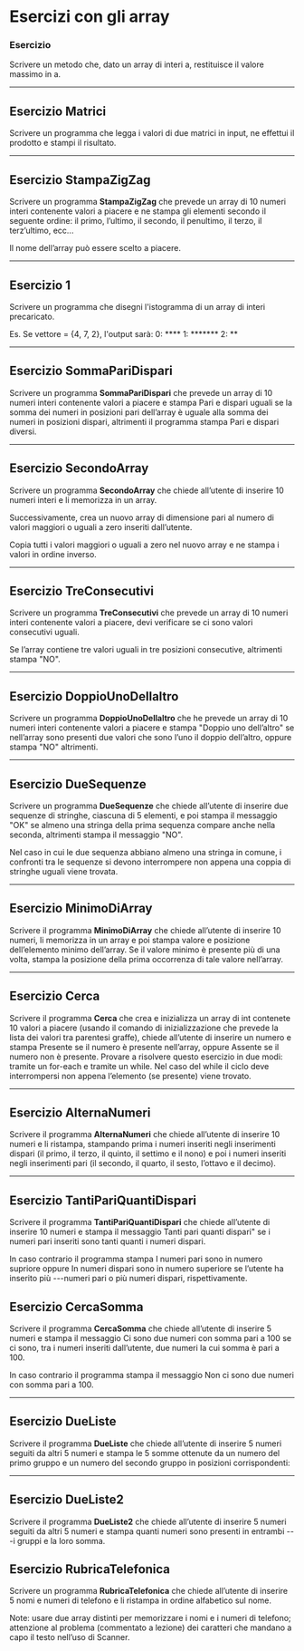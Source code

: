 # Esercizi con gli array

### Esercizio

Scrivere un metodo che, dato un array di interi a, restituisce il valore massimo in a.

---


## Esercizio  Matrici

Scrivere un programma che legga i valori di due
matrici in input, ne effettui il prodotto e stampi
il risultato.

---

## Esercizio StampaZigZag

Scrivere un programma **StampaZigZag** che prevede un array di 10 numeri interi contenente valori a piacere e ne stampa gli elementi secondo il seguente ordine: il primo, l’ultimo, il secondo, il penultimo, il terzo, il terz’ultimo, ecc... 

Il nome dell’array può essere scelto a piacere.

---


## Esercizio 1

Scrivere un programma che disegni l'istogramma di
un array di interi precaricato.

Es. Se vettore = {4, 7, 2}, l'output sarà:
0: ****
1: *******
2: **

---

## Esercizio SommaPariDispari

Scrivere un programma **SommaPariDispari** che prevede un array di 10 numeri interi contenente valori a piacere e stampa Pari e dispari uguali se la somma dei numeri in posizioni pari dell’array è uguale alla somma dei numeri in posizioni dispari, altrimenti il programma stampa Pari e dispari diversi.

---

## Esercizio SecondoArray

Scrivere un programma **SecondoArray** che chiede all’utente di inserire 10 numeri interi e li memorizza in un array. 

Successivamente, crea un nuovo array di dimensione pari al numero di valori maggiori o uguali a zero inseriti dall’utente. 

Copia tutti i valori maggiori o uguali a zero nel nuovo array e ne stampa i valori in ordine inverso.

---

## Esercizio TreConsecutivi

Scrivere un programma **TreConsecutivi** che prevede un array di 10 numeri interi contenente valori a piacere, devi verificare se ci sono valori consecutivi uguali. 

Se l’array contiene tre valori uguali in tre posizioni consecutive, altrimenti stampa "NO".

---

## Esercizio DoppioUnoDellaltro

Scrivere un programma **DoppioUnoDellaltro** che he prevede un array di 10 numeri interi contenente valori a piacere e stampa "Doppio uno dell’altro" se nell’array sono presenti due valori che sono l’uno il doppio dell’altro, oppure stampa "NO" altrimenti.

---

## Esercizio DueSequenze

Scrivere un programma **DueSequenze** che chiede all’utente di inserire due sequenze di stringhe, ciascuna di 5 elementi, e poi stampa il messaggio "OK" se almeno una stringa della prima sequenza compare anche nella seconda, altrimenti stampa il messaggio "NO". 

Nel caso in cui le due sequenza abbiano almeno una stringa in comune, i confronti tra le sequenze si devono interrompere non appena una coppia di stringhe  uguali viene trovata.

---

## Esercizio MinimoDiArray

Scrivere il programma **MinimoDiArray** che chiede all’utente di inserire 10 numeri, li memorizza in un array e poi stampa valore e posizione dell’elemento minimo dell’array. 
Se il valore minimo è presente più di una volta, stampa la posizione della prima occorrenza di tale valore nell’array.

---

## Esercizio Cerca

Scrivere il programma **Cerca** che crea e inizializza un array di int contenete 10 valori a piacere (usando il comando di inizializzazione che prevede la lista dei valori tra parentesi graffe), chiede all’utente di inserire un numero e stampa Presente se il numero è presente nell’array, oppure Assente se il numero non è presente. 
Provare a risolvere questo esercizio in due modi: tramite un for-each e tramite un while. 
Nel caso del while il ciclo deve interrompersi non appena l’elemento (se presente) viene trovato.

---

## Esercizio AlternaNumeri

Scrivere il programma **AlternaNumeri** che chiede all’utente di inserire 10 numeri e li ristampa, stampando prima i numeri inseriti negli inserimenti dispari (il primo, il terzo, il quinto, il settimo e il nono) e poi i numeri inseriti negli inserimenti pari (il secondo, il quarto, il sesto, l’ottavo e il decimo).

---

## Esercizio TantiPariQuantiDispari

Scrivere il programma **TantiPariQuantiDispari** che chiede all’utente di inserire 10 numeri e stampa il messaggio Tanti pari quanti dispari" se i numeri pari inseriti sono tanti quanti i numeri dispari. 

In caso contrario il programma stampa I numeri pari sono in numero supriore oppure In numeri dispari sono in numero superiore se l’utente ha inserito più 
---numeri pari o più numeri dispari, rispettivamente.

## Esercizio CercaSomma

Scrivere il programma **CercaSomma** che chiede all’utente di inserire 5 numeri e stampa il messaggio Ci sono due numeri con somma pari a 100 se ci sono, tra i numeri inseriti dall’utente, due numeri la cui somma è pari a 100. 

In caso contrario il programma stampa il messaggio Non ci sono due numeri con somma pari a 100.

---

## Esercizio DueListe

Scrivere il programma **DueListe** che chiede all’utente di inserire 5 numeri seguiti da altri 5 numeri e stampa le 5 somme ottenute da un numero del primo gruppo e un numero del secondo gruppo in posizioni corrispondenti:

---

## Esercizio DueListe2

Scrivere il programma **DueListe2** che chiede all’utente di inserire 5 numeri seguiti da altri 5 numeri e stampa quanti numeri sono presenti in entrambi 
---i gruppi e la loro somma.

## Esercizio RubricaTelefonica

Scrivere un programma **RubricaTelefonica** che chiede all’utente di inserire 5 nomi e numeri di telefono e li ristampa in ordine alfabetico sul nome. 

Note: usare due array distinti per memorizzare i nomi e i numeri di telefono; attenzione al problema (commentato a lezione) dei caratteri che mandano a capo il testo nell’uso di Scanner.
